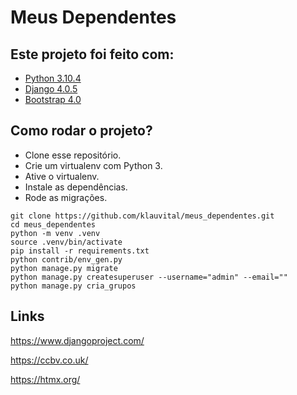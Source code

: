 # Meus Dependentes


## Este projeto foi feito com:

* [Python 3.10.4](https://www.python.org/)
* [Django 4.0.5](https://www.djangoproject.com/)
* [Bootstrap 4.0](https://getbootstrap.com/)

## Como rodar o projeto?

* Clone esse repositório.
* Crie um virtualenv com Python 3.
* Ative o virtualenv.
* Instale as dependências.
* Rode as migrações.

```
git clone https://github.com/klauvital/meus_dependentes.git
cd meus_dependentes
python -m venv .venv
source .venv/bin/activate
pip install -r requirements.txt
python contrib/env_gen.py
python manage.py migrate
python manage.py createsuperuser --username="admin" --email=""
python manage.py cria_grupos
```


## Links

https://www.djangoproject.com/

https://ccbv.co.uk/

https://htmx.org/

